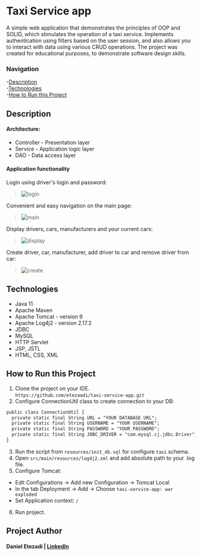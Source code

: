 # Taxi Service app
A simple web application that demonstrates the principles of OOP and SOLID, which stimulates the operation of a taxi service. Implements authentication using filters based on the user session, and also allows you to interact with data using various CRUD operations. The project was created for educational purposes, to demonstrate software design skills.

### Navigation
-[Description](#description) <br/>
-[Technologies](#technologies) <br/>
-[How to Run this Project](#how-to-run-this-project) <br/>

## Description
#### Architecture:
* Controller - Presentation layer
* Service - Application logic layer
* DAO - Data access layer <br/>

#### Application functionality
Login using driver's login and password:
>![login](https://user-images.githubusercontent.com/94146091/172699556-c21b1825-fe1a-455c-a0c9-b6755d424720.png) <br/>

Convenient and easy navigation on the main page:
>![main](https://user-images.githubusercontent.com/94146091/172705703-ef359561-5940-4027-b022-29398105fb07.png) <br/>

Display drivers, cars, manufacturers and your current cars:
>![display](https://user-images.githubusercontent.com/94146091/172720920-f517a13f-ddef-4769-85b8-f1c3315be047.png) <br/>

Create driver, car, manufacturer, add driver to car and remove driver from car:
>![create](https://user-images.githubusercontent.com/94146091/172715404-3cf20803-7bc2-48b3-bb01-aa917b7c7bcb.png) <br/>

## Technologies
* Java 11
* Apache Maven
* Apache Tomcat - version 9
* Apache Log4j2 - version 2.17.2
* JDBC
* MySQL
* HTTP Servlet
* JSP, JSTL
* HTML, CSS, XML

## How to Run this Project
1. Clone the project on your IDE. <br/>
 `https://github.com/etezaadi/taxi-service-app.git` <br/>
2. Configure ConnectionUtil class to create connection to your DB: <br/>
  ```html
  public class ConnectionUtil {
    private static final String URL = "YOUR DATABASE URL";
    private static final String USERNAME = "YOUR USERNAME";
    private static final String PASSWORD = "YOUR PASSWORD";
    private static final String JDBC_DRIVER = "com.mysql.cj.jdbc.Driver";
}
```
3. Run the script from `resources/init_db.sql` for configure `taxi` schema. <br/>
4. Open `src/main/resources/log4j2.xml` and add absolute path to your .log file. <br/>
5. Configure Tomcat:
  * Edit Configurations -> Add new Configuration -> Tomcat Local
  * In the tab Deployment -> Add -> Choose `taxi-service-app: war exploded`
  * Set Application context: `/` <br/>
6. Run project.

## Project Author
#### Daniel Etezadi | [LinkedIn](https://www.linkedin.com/in/daniel-etezadi)
